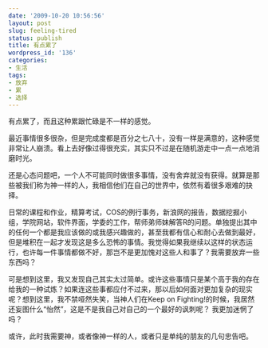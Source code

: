 ```yaml
---
date: '2009-10-20 10:56:56'
layout: post
slug: feeling-tired
status: publish
title: 有点累了
wordpress_id: '136'
categories:
- 生活
tags:
- 放弃
- 累
- 选择
---
```


有点累了，而且这种累跟忙碌是不一样的感觉。

最近事情很多很杂，但是完成度都是百分之七八十，没有一样是满意的，这种感觉非常让人崩溃。看上去好像过得很充实，其实只不过是在随机游走中一点一点地消磨时光。

还是心态问题吧，一个人不可能同时做很多事情，没有舍弃就没有获得。就算是那些被我们称为神一样的人，我相信他们在自己的世界中，依然有着很多艰难的抉择。

日常的课程和作业，精算考试，COS的例行事务，新浪网的报告，数据挖掘小组，学院网站，软件界面，学委的工作，帮师弟师妹解答R的问题。单独提出其中的任何一个都是我应该做的或我感兴趣做的，甚至我都有信心和耐心去做到最好，但是堆积在一起才发现这是多么恐怖的事情。我觉得如果我继续以这样的状态运行，也许每一件事情都做不好，那岂不是更加愧对这些人和事了？我需要放弃一些东西吗？

可是想到这里，我又发现自己其实太过简单。或许这些事情只是某个高于我的存在给我的一种试炼？如果连这些事都应付不过来，那以后如何面对更加复杂的现实呢？想到这里，我不禁哑然失笑，当神人们在Keep on Fighting!的时候，我居然还妄图什么“怡然”，这是不是我自己对自己的一个最好的讽刺呢？
我更加迷惘了吗？

或许，此时我需要神，或者像神一样的人，或者只是单纯的朋友的几句忠告吧。
